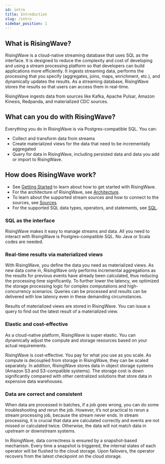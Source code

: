 ```yaml
---
id: intro
title: Introduction
slug: /intro
sidebar_position: 1
---
```


## What is RisingWave?

RisingWave is a cloud-native streaming database that uses SQL as the interface. It is designed to reduce the complexity and cost of developing and using a stream processing platform so that developers can build applications more efficiently. It ingests streaming data, performs the processing that you specify (aggregates, joins, maps, enrichment, etc.), and dynamically updates the results. As a streaming database, RisingWave stores the results so that users can access them in real-time.

RisingWave ingests data from sources like Kafka, Apache Pulsar, Amazon Kinesis, Redpanda, and materialized CDC sources.

## What can you do with RisingWave?

Everything you do in RisingWave is via Postgres-compatible SQL. You can:

* Collect and transform data from streams
* Create materialized views for the data that need to be incrementally aggregated
* Query for data in RisingWave, including persisted data and data you add or import to RisingWave.

## How does RisingWave work?

- See [Getting Started](Getting-Started.md) to learn about how to get started with RisingWave. 
- For the architecture of RisingWave, see [Architecture](Architecture.md).
- To learn about the supported stream sources and how to connect to the sources, see [Sources](Sources.md).
- For the supported SQL data types, operators, and statements, see [SQL](SQL.md).


### SQL as the interface

RisingWave makes it easy to manage streams and data. All you need to interact with RisingWave is Postgres-compatible SQL. No Java or Scala codes are needed.

### Real-time results via materialized views

With RisingWave, you define the data you need as materialized views. As new data come in, RisingWave only performs incremental aggregations as the results for previous events have already been calculated, thus reducing the processing time significantly. To further lower the latency, we optimized the storage processing logic for complex computations and high-concurrency scenarios. Queries can be processed and results can be delivered with low latency even in these demanding circumstances.

Results of materialized views are stored in RisingWave. You can issue a query to find out the latest result of a materialized view.

### Elastic and cost-effective

As a cloud-native platform, RisingWave is super elastic. You can dynamically adjust the compute and storage resources based on your actual requirements.

RisingWave is cost-effective. You pay for what you use as you scale. As compute is decoupled from storage in RisingWave, they can be scaled separately. In addition, RisingWave stores data in object storage systems (Amazon S3 and S3-compatible systems). The storage cost is down significantly compared with other centralized solutions that store data in expensive data warehouses.

### Data are correct and consistent

When data are processed in batches, if a job goes wrong, you can do some troubleshooting and rerun the job. However, it’s not practical to rerun a stream processing job, because the stream never ends. In stream processing, it is crucial that data are calculated correctly and events are not missed or calculated twice. Otherwise, the data will not match data in upstream or downstream systems.

In RisingWave, data correctness is ensured by a snapshot-based mechanism. Every time a snapshot is triggered, the internal states of each operator will be flushed to the cloud storage. Upon failovers, the operator recovers from the latest checkpoint on the cloud storage. 


